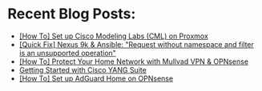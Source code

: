# Recent Blog Posts: 

<!-- BLOG-POST-LIST:START -->
- [[How To] Set up Cisco Modeling Labs &lpar;CML&rpar; on Proxmox](https://0x2142.com/how-to-setup-cml-on-proxmox/)
- [[Quick Fix] Nexus 9k &amp; Ansible: &quot;Request without namespace and filter is an unsupported operation&quot;](https://0x2142.com/quick-fix-nexus-9k-ansible-netconf/)
- [[How To] Protect Your Home Network with Mullvad VPN &amp; OPNsense](https://0x2142.com/how-to-protect-your-home-network-with-mullvad-vpn-opnsense/)
- [Getting Started with Cisco YANG Suite](https://0x2142.com/getting-started-with-cisco-yang-suite/)
- [[How To] Set up AdGuard Home on OPNsense](https://0x2142.com/how-to-set-up-adguard-on-opnsense/)
<!-- BLOG-POST-LIST:END -->
